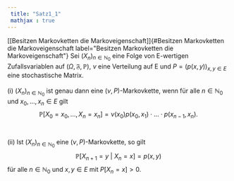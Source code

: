 ```yaml
---
 title: "Satz1_1"
 mathjax : true
---
```

[\[Besitzen Markovketten die Markoveigenschaft\]]{#Besitzen Markovketten die Markoveigenschaft
label="Besitzen Markovketten die Markoveigenschaft"} Sei
${(X_{n})}_{n \in \mathbb{N}_{0}}$ eine Folge von E-wertigen
Zufallsvariablen auf $(\Omega, \mathfrak{F}, \mathbb{P})$, $\nu$ eine
Verteilung auf E und $P = (p(x,y))_{x,y \in E}$ eine stochastische
Matrix.\
\
(i) ${(X_{n})}_{n \in \mathbb{N}_{0}}$ ist genau dann eine
$(\nu,P)$-Markovkette, wenn für alle $n \in \mathbb{N}_{0}$ und
$x_{0},...,x_{n} \in E$ gilt
$$\mathbb{P}[X_{0} = x_{0},...,X_{n} = x_{n}] = \nu(x_{0}) p(x_{0},x_{1}) \cdot ...\cdot p(x_{n-1},x_{n}).$$\
\
(ii) Ist ${(X_{n})}_{n \in \mathbb{N}_{0}}$ eine $(\nu,P)$-Markovkette,
so gilt $$\mathbb{P}[X_{n+1} = y \: | \: X_{n} = x] = p(x,y)$$ für alle
$n \in \mathbb{N}_{0}$ und $x,y \in E$ mit $P[X_{n} = x]>0$.
